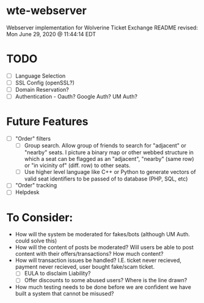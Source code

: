 # wte-webserver
Webserver implementation for Wolverine Ticket Exchange
README revised: Mon June 29, 2020 @ 11:44:14 EDT

# TODO
- [ ] Language Selection
- [ ] SSL Config (openSSL?)
- [ ] Domain Reservation?
- [ ] Authentication - Oauth? Google Auth? UM Auth?

# Future Features
- [ ] "Order" filters
    - [ ] Group search. Allow group of friends to search for "adjacent" or "nearby" seats. I picture a binary map or other webbed structure in which a seat can be flagged as an "adjacent", "nearby" (same row) or "in vicinity of" (diff. row) to other seats.
    - [ ] Use higher level language like C++ or Python to generate vectors of valid seat identifiers to be passed of to database (PHP, SQL, etc)
- [ ] "Order" tracking
- [ ] Helpdesk

# To Consider:
- How will the system be moderated for fakes/bots (although UM Auth. could solve this)
- How will the content of posts be moderated? Will users be able to post content with their offers/transactions? How much content?
- How will transaction issues be handled? I.E. ticket never recieved, payment never recieved, user bought fake/scam ticket.
    - [ ] EULA to disclaim Liability?
    - [ ] Offer discounts to some abused users? Where is the line drawn?
- How much testing needs to be done before we are confident we have built a system that cannot be misused?
